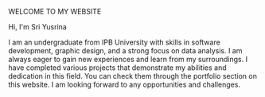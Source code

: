 WELCOME TO MY WEBSITE

Hi, I'm Sri Yusrina

I am an undergraduate from IPB University with skills in software development, graphic design, and a strong focus on data analysis. I am always eager to gain new experiences and learn from my surroundings. I have completed various projects that demonstrate my abilities and dedication in this field. You can check them through the portfolio section on this website. I am looking forward to any opportunities and challenges.